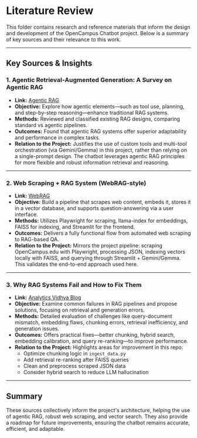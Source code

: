# Literature Review

This folder contains research and reference materials that inform the design and development of the OpenCampus Chatbot project. Below is a summary of key sources and their relevance to this work.

---

##  Key Sources & Insights

### 1. Agentic Retrieval‑Augmented Generation: A Survey on Agentic RAG
- **Link:** [Agentic RAG](https://arxiv.org/abs/2501.09136)
- **Objective:** Explore how agentic elements—such as tool use, planning, and step-by-step reasoning—enhance traditional RAG systems.
- **Methods:** Reviewed and classified existing RAG designs, comparing standard vs agentic pipelines.
- **Outcomes:** Found that agentic RAG systems offer superior adaptability and performance in complex tasks.
- **Relation to the Project:** Justifies the use of custom tools and multi-tool orchestration (via Gemini/Gemma) in this project, rather than relying on a single-prompt design. The chatbot leverages agentic RAG principles for more flexible and robust information retrieval and reasoning.

---

### 2. Web Scraping + RAG System (WebRAG‑style)
- **Link:** [WebRAG](https://github.com/arkeodev/scraper)
- **Objective:** Build a pipeline that scrapes web content, embeds it, stores it in a vector database, and supports question-answering via a user interface.
- **Methods:** Utilizes Playwright for scraping, llama-index for embeddings, FAISS for indexing, and Streamlit for the frontend.
- **Outcomes:** Delivers a fully functional flow from automated web scraping to RAG-based QA.
- **Relation to the Project:** Mirrors the project pipeline: scraping OpenCampus.edu with Playwright, processing JSON, indexing vectors locally with FAISS, and querying through Streamlit + Gemini/Gemma. This validates the end-to-end approach used here.

---

### 3. Why RAG Systems Fail and How to Fix Them
- **Link:** [Analytics Vidhya Blog](https://www.analyticsvidhya.com/blog/2025/03/why-rag-systems-fail-and-how-to-fix-them/)
- **Objective:** Examine common failures in RAG pipelines and propose solutions, focusing on retrieval and generation errors.
- **Methods:** Detailed evaluation of challenges like query-document mismatch, embedding flaws, chunking errors, retrieval inefficiency, and generation issues.
- **Outcomes:** Offers practical fixes—better chunking, hybrid search, embedding calibration, and query re-ranking—to improve performance.
- **Relation to the Project:** Highlights areas for improvement in this repo:
  - Optimize chunking logic in `ingest_data.py`
  - Add retrieval re-ranking after FAISS queries
  - Clean and preprocess scraped JSON data
  - Consider hybrid search to reduce LLM hallucination

---

##  Summary
These sources collectively inform the project's architecture, helping the use of agentic RAG, robust web scraping, and vector search. They also provide a roadmap for future improvements, ensuring the chatbot remains accurate, efficient, and adaptable. 